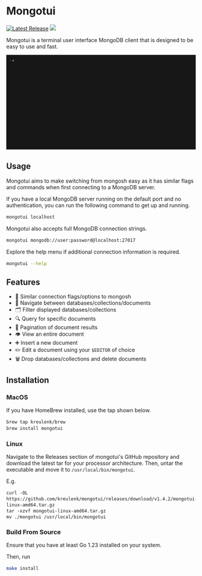 # Mongotui

<p>
    <a href="https://github.com/kreulenk/mongotui/releases"><img src="https://img.shields.io/github/release/kreulenk/mongotui.svg" alt="Latest Release"></a>
    <a href="https://goreportcard.com/report/github.com/kreulenk/mongotui"><img src="https://goreportcard.com/badge/github.com/kreulenk/mongotui"></a>
</p>

Mongotui is a terminal user interface MongoDB client that is designed to be easy to use and fast.

![demo.gif](./docs/demo/demo.gif)

## Usage
Mongotui aims to make switching from mongosh easy as it has similar flags and commands when first connecting
to a MongoDB server.

If you have a local MongoDB server running on the default port and no authentication, you can run the following command to get up and running.
```bash
mongotui localhost
```

Mongotui also accepts full MongoDB connection strings.

```bash
mongotui mongodb://user:password@localhost:27017
```


Explore the help menu if additional connection information is required.
```bash
mongotui --help
```


## Features
- 🔗 Similar connection flags/options to mongosh
- 📂 Navigate between databases/collections/documents
- 🗂 Filter displayed databases/collections
- 🔍 Query for specific documents
- 📄 Pagination of document results
- 👁️ View an entire document
- ➕ Insert a new document
- ✏️ Edit a document using your `$EDITOR` of choice
- 🗑️ Drop databases/collections and delete documents

## Installation

### MacOS
If you have HomeBrew installed, use the tap shown below.

```bash
brew tap kreulenk/brew
brew install mongotui
```

### Linux
Navigate to the Releases section of mongotui's GitHub repository and download the latest tar for your
processor architecture. Then, untar the executable and move it to `/usr/local/bin/mongotui`.

E.g.
```
curl -OL https://github.com/kreulenk/mongotui/releases/download/v1.4.2/mongotui-linux-amd64.tar.gz
tar -xzvf mongotui-linux-amd64.tar.gz
mv ./mongotui /usr/local/bin/mongotui
```

### Build From Source

Ensure that you have at least Go 1.23 installed on your system.

Then, run
```bash
make install
```
